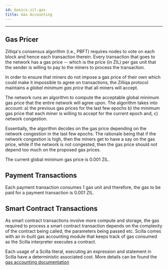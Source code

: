 ```yaml
---
id: basics-zil-gas
title: Gas Accounting
---
```


---

## Gas Pricer

Zilliqa's consensus algorithm (i.e., PBFT)  requires nodes to vote on each
block and hence each transaction therein. Every transaction that goes to the
network has a gas price -- which is the price (in ZIL) per gas unit that the
sender is willing to pay to the miners to process the transaction. 

In order to ensure that miners do not impose a gas price of their own which
could make it impossible to agree on transactions, the Zilliqa protocol
maintains a _global minimum gas price_ that all miners will accept.

The network runs an algorithm to compute the acceptable global minimum gas
price that the entire network will agree upon. The algorithm takes into
account: a) the previous gas prices for the last few epochs b) the minimum
gas price that each miner is willing to accept for the current epoch and, c)
network congestion. 

Essentially, the algorithm decides on the gas price depending on the
network congestion in the last few epochs. The rationale being that if the
network congestion is high, then the miners get to have a say on the gas
price, while if the network is not congested, then the gas price should not
depend too much on the proposed gas prices. 


The current global minimum gas price is 0.001 ZIL.

## Payment Transactions

Each payment transaction consumes 1 gas unit and therefore, the gas to be paid
for a payment transaction is 0.001 ZIL. 


## Smart Contract Transactions

As smart contract transactions involve more compute and storage, the gas
required to process a smart contract transaction depends on the complexity of
the contract being called, the parameters being passed etc. Scilla comes with
an in-built gas accounting module that keeps track of gas consumed as the
Scilla interpreter executes a contract. 

Each usage of a Scilla literal, executing an expression and statement in Scilla
have a deterministic associated cost. More details can be found the [gas
accounting documentation](https://github.com/Zilliqa/scilla-docs/blob/master/docs/texsources/gas-costs/gas-doc.pdf) 
